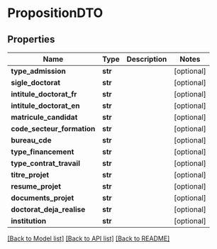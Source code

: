 # PropositionDTO

## Properties
Name | Type | Description | Notes
------------ | ------------- | ------------- | -------------
**type_admission** | **str** |  | [optional] 
**sigle_doctorat** | **str** |  | [optional] 
**intitule_doctorat_fr** | **str** |  | [optional] 
**intitule_doctorat_en** | **str** |  | [optional] 
**matricule_candidat** | **str** |  | [optional] 
**code_secteur_formation** | **str** |  | [optional] 
**bureau_cde** | **str** |  | [optional] 
**type_financement** | **str** |  | [optional] 
**type_contrat_travail** | **str** |  | [optional] 
**titre_projet** | **str** |  | [optional] 
**resume_projet** | **str** |  | [optional] 
**documents_projet** | **str** |  | [optional] 
**doctorat_deja_realise** | **str** |  | [optional] 
**institution** | **str** |  | [optional] 

[[Back to Model list]](../README.md#documentation-for-models) [[Back to API list]](../README.md#documentation-for-api-endpoints) [[Back to README]](../README.md)


